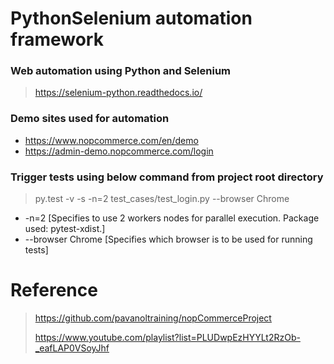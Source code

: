 # PythonSelenium automation framework
### Web automation using Python and Selenium
> https://selenium-python.readthedocs.io/

### Demo sites used for automation
* https://www.nopcommerce.com/en/demo
* https://admin-demo.nopcommerce.com/login

### Trigger tests using below command from project root directory
> py.test -v -s -n=2 test_cases/test_login.py --browser Chrome
* -n=2 [Specifies to use 2 workers nodes for parallel execution. Package used: pytest-xdist.]
* --browser Chrome [Specifies which browser is to be used for running tests]

# Reference
> https://github.com/pavanoltraining/nopCommerceProject
>
> https://www.youtube.com/playlist?list=PLUDwpEzHYYLt2RzOb-_eafLAP0VSoyJhf